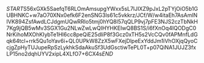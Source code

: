 $START$S56xGXk5SaefqT6RLOmAmsupgYWxx5sL7lJIXZ9pJxL2pTYjOiO5b1GUBHNKC+w7aO70XNx0efk6F2enSNG3ls61c5vkkrz/JCf/W/w4itaEh7AsAmlNIVK894ZsfAwdLCJdgmUQwRRIo5tmj0hYQ8l57qQLP9vj7pFE3NJS2czTbNkH7Kg9jQB5wMv3SGX1Gu2NLwZwLwQIHYHKEIwQ8BS1S/i6fXnOq4IQODgC0NrKihoMXOhKIybTe1Hl6cc8peQiE25dliP8f3Gcz0xTH5s2VcCQv0fAPMnfLdGqk64tcl+rrk5Qu1oYav6i+QL0UPkW8ZzX5wFXejDlpeExYddJm1iVhOXjqQyoCcjgZpHyTUJupeRpSzLykhkSdaAkuSf3UdGsctiwTePL0T+p07QiNA1JUJZ3fxLP15no2dqhUYV2xipL4XLfO7+6CX4s$END$